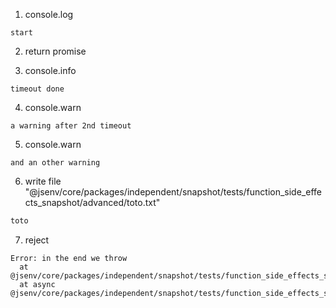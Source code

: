 1. console.log
```console
start
```

2. return promise

3. console.info
```console
timeout done
```

4. console.warn
```console
a warning after 2nd timeout
```

5. console.warn
```console
and an other warning
```

6. write file "@jsenv/core/packages/independent/snapshot/tests/function_side_effects_snapshot/advanced/toto.txt"
```txt
toto
```

7. reject
```
Error: in the end we throw
  at @jsenv/core/packages/independent/snapshot/tests/function_side_effects_snapshot/advanced/function_side_effects_snapshot_advanced.test.mjs:97:13
  at async @jsenv/core/packages/independent/snapshot/tests/function_side_effects_snapshot/advanced/function_side_effects_snapshot_advanced.test.mjs:84:3
```